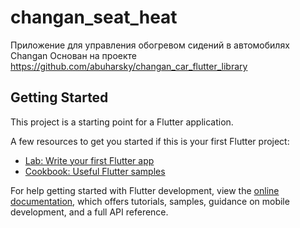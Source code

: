 # changan_seat_heat

Приложение для управления обогревом сидений в автомобилях Changan
Основан на проекте https://github.com/abuharsky/changan_car_flutter_library


## Getting Started

This project is a starting point for a Flutter application.

A few resources to get you started if this is your first Flutter project:

- [Lab: Write your first Flutter app](https://docs.flutter.dev/get-started/codelab)
- [Cookbook: Useful Flutter samples](https://docs.flutter.dev/cookbook)

For help getting started with Flutter development, view the
[online documentation](https://docs.flutter.dev/), which offers tutorials,
samples, guidance on mobile development, and a full API reference.
